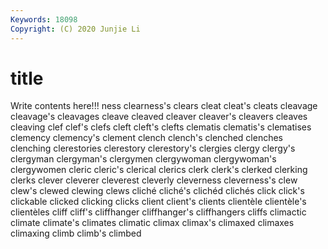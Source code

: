 ```yaml
---
Keywords: 18098
Copyright: (C) 2020 Junjie Li
---
```


# title

Write contents here!!!
ness 
clearness's 
clears 
cleat 
cleat's 
cleats 
cleavage 
cleavage's 
cleavages 
cleave
cleaved 
cleaver 
cleaver's 
cleavers 
cleaves 
cleaving 
clef 
clef's 
clefs 
cleft
cleft's 
clefts 
clematis 
clematis's 
clematises 
clemency 
clemency's 
clement 
clench 
clench's
clenched 
clenches 
clenching 
clerestories 
clerestory 
clerestory's 
clergies 
clergy 
clergy's 
clergyman
clergyman's 
clergymen 
clergywoman 
clergywoman's 
clergywomen 
cleric 
cleric's 
clerical 
clerics 
clerk
clerk's 
clerked 
clerking 
clerks 
clever 
cleverer 
cleverest 
cleverly 
cleverness 
cleverness's
clew 
clew's 
clewed 
clewing 
clews 
cliché 
cliché's 
clichéd 
clichés 
click
click's 
clickable 
clicked 
clicking 
clicks 
client 
client's 
clients 
clientèle 
clientèle's
clientèles 
cliff 
cliff's 
cliffhanger 
cliffhanger's 
cliffhangers 
cliffs 
climactic 
climate 
climate's
climates 
climatic 
climax 
climax's 
climaxed 
climaxes 
climaxing 
climb 
climb's 
climbed
